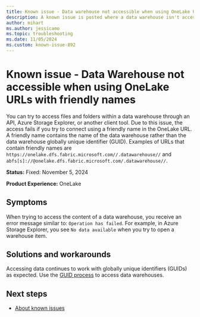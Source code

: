 ```yaml
---
title: Known issue - Data warehouse not accessible when using OneLake URLs with friendly names
description: A known issue is posted where a data warehouse isn't accessible when using OneLake URLs with friendly names.
author: mihart
ms.author: jessicamo
ms.topic: troubleshooting  
ms.date: 11/05/2024
ms.custom: known-issue-892
---
```


# Known issue - Data Warehouse not accessible when using OneLake URLs with friendly names

You can try to access files and folders within a data warehouse through an API, Azure Storage Explorer, or another client tool. Due to this issue, the access fails if you try to connect using a friendly name in the OneLake URL. A friendly name contains the name of the data warehouse rather than the data warehouse globally unique identifier (GUID). Examples of URLs that contain friendly names are `https://onelake.dfs.fabric.microsoft.com//.datawarehouse//` and `abfs[s]://@onelake.dfs.fabric.microsoft.com/.datawarehouse//`.

**Status:** Fixed: November 5, 2024

**Product Experience:** OneLake

## Symptoms

When trying to access the content of a data warehouse, you receive an error message similar to: `Operation has failed`. For example, in Azure Storage Explorer, you see `No data available` when you try to open a warehouse item.

## Solutions and workarounds

Accessing data continues to work with globally unique identifiers (GUIDs) as expected. Use the [GUID process](/fabric/onelake/onelake-access-api#uri-syntax) to access data warehouses.

## Next steps

- [About known issues](https://support.fabric.microsoft.com/known-issues)
